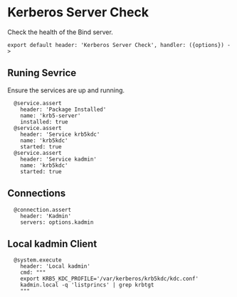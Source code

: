 
# Kerberos Server Check

Check the health of the Bind server.

    export default header: 'Kerberos Server Check', handler: ({options}) ->

## Runing Sevrice

Ensure the services are up and running.

      @service.assert
        header: 'Package Installed'
        name: 'krb5-server'
        installed: true
      @service.assert
        header: 'Service krb5kdc'
        name: 'krb5kdc'
        started: true
      @service.assert
        header: 'Service kadmin'
        name: 'krb5kdc'
        started: true

## Connections

      @connection.assert
        header: 'Kadmin'
        servers: options.kadmin

## Local kadmin Client

      @system.execute
        header: 'Local kadmin'
        cmd: """
        export KRB5_KDC_PROFILE='/var/kerberos/krb5kdc/kdc.conf'
        kadmin.local -q 'listprincs' | grep krbtgt
        """
